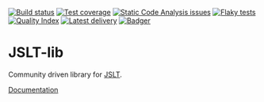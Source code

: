 <!-- Badger start badges -->
[![Build status](https://badger.engprod-pro.mpi-internal.com/badge/travis/yotta/jslt-lib)](https://badger.engprod-pro.mpi-internal.com/redirect/travis/yotta/jslt-lib) [![Test coverage](https://badger.engprod-pro.mpi-internal.com/badge/coverage/yotta/jslt-lib)](https://badger.engprod-pro.mpi-internal.com/redirect/coverage/yotta/jslt-lib) [![Static Code Analysis issues](https://badger.engprod-pro.mpi-internal.com/badge/issues/yotta/jslt-lib)](https://badger.engprod-pro.mpi-internal.com/redirect/issues/yotta/jslt-lib) [![Flaky tests](https://badger.engprod-pro.mpi-internal.com/badge/flaky_tests/yotta/jslt-lib)](https://badger.engprod-pro.mpi-internal.com/redirect/flaky_tests/yotta/jslt-lib) [![Quality Index](https://badger.engprod-pro.mpi-internal.com/badge/quality_index/yotta/jslt-lib)](https://badger.engprod-pro.mpi-internal.com/redirect/quality_index/yotta/jslt-lib) [![Latest delivery](https://badger.engprod-pro.mpi-internal.com/badge/delivery/yotta/jslt-lib)](https://badger.engprod-pro.mpi-internal.com/redirect/delivery/yotta/jslt-lib) [![Badger](https://badger.engprod-pro.mpi-internal.com/badge/engprod/yotta/jslt-lib)](https://badger.engprod-pro.mpi-internal.com/redirect/engprod/yotta/jslt-lib)
<!-- Badger end badges -->

# JSLT-lib

Community driven library for [JSLT](https://github.com/schibsted/jslt).

[Documentation](https://docs.mpi-internal.com/yotta/jslt-lib/)
